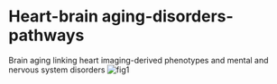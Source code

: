 # Heart-brain aging-disorders-pathways
Brain aging linking heart imaging-derived phenotypes and mental and nervous system disorders
![fig1](https://github.com/user-attachments/assets/1a3bd9f4-aee3-45fa-b1a3-f69e3508c7f7)
